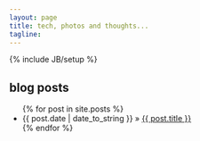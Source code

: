 ```yaml
---
layout: page
title: tech, photos and thoughts...
tagline: 
---
```

{% include JB/setup %}

    
## blog posts

<ul class="posts">
  {% for post in site.posts %}
    <li><span>{{ post.date | date_to_string }}</span> &raquo; <a href="{{ BASE_PATH }}{{ post.url }}">{{ post.title }}</a></li>
  {% endfor %}
</ul>

